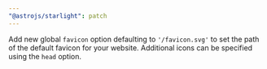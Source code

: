 ```yaml
---
"@astrojs/starlight": patch
---
```


Add new global `favicon` option defaulting to `'/favicon.svg'` to set the path of the default favicon for your website. Additional icons can be specified using the `head` option.

